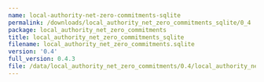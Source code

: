 ```yaml
---
name: local-authority-net-zero-commitments-sqlite
permalink: /downloads/local_authority_net_zero_commitments_sqlite/0_4
package: local_authority_net_zero_commitments
title: local_authority_net_zero_commitments_sqlite
filename: local_authority_net_zero_commitments.sqlite
version: '0.4'
full_version: 0.4.3
file: /data/local_authority_net_zero_commitments/0.4/local_authority_net_zero_commitments.sqlite
---
```

